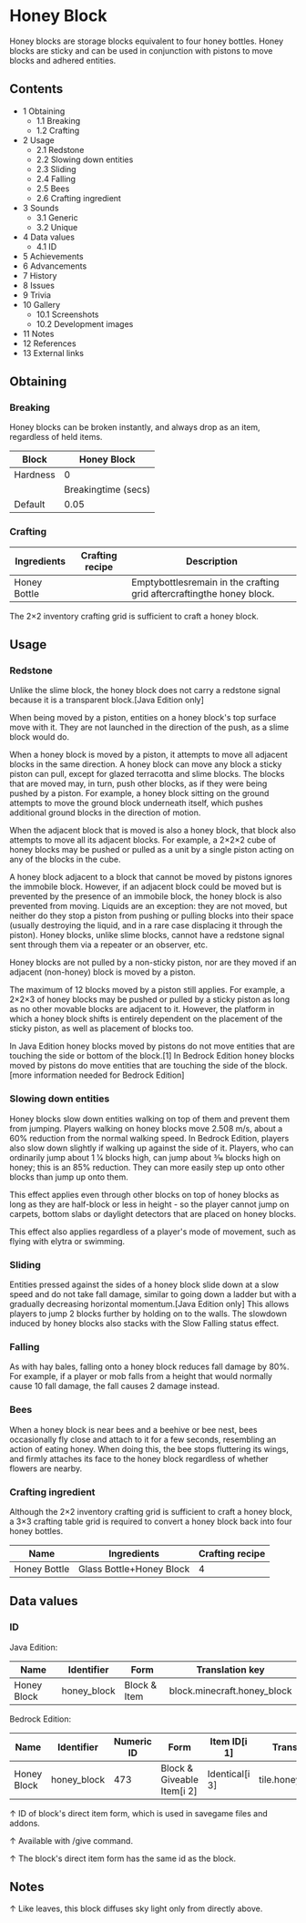 # Honey Block
Honey blocks are storage blocks equivalent to four honey bottles. Honey blocks are sticky and can be used in conjunction with pistons to move blocks and adhered entities.

## Contents
- 1 Obtaining
	- 1.1 Breaking
	- 1.2 Crafting
- 2 Usage
	- 2.1 Redstone
	- 2.2 Slowing down entities
	- 2.3 Sliding
	- 2.4 Falling
	- 2.5 Bees
	- 2.6 Crafting ingredient
- 3 Sounds
	- 3.1 Generic
	- 3.2 Unique
- 4 Data values
	- 4.1 ID
- 5 Achievements
- 6 Advancements
- 7 History
- 8 Issues
- 9 Trivia
- 10 Gallery
	- 10.1 Screenshots
	- 10.2 Development images
- 11 Notes
- 12 References
- 13 External links

## Obtaining
### Breaking
Honey blocks can be broken instantly, and always drop as an item, regardless of held items.

| Block    | Honey Block         |
|----------|---------------------|
| Hardness | 0                   |
|          | Breakingtime (secs) |
| Default  | 0.05                |

### Crafting
| Ingredients  | Crafting recipe | Description                                                           |
|--------------|-----------------|-----------------------------------------------------------------------|
| Honey Bottle |                 | Emptybottlesremain in the crafting grid aftercraftingthe honey block. |

The 2×2 inventory crafting grid is sufficient to craft a honey block.

## Usage
### Redstone
Unlike the slime block, the honey block does not carry a redstone signal because it is a transparent block.‌[Java Edition  only]

When being moved by a piston, entities on a honey block's top surface move with it. They are not launched in the direction of the push, as a slime block would do.

When a honey block is moved by a piston, it attempts to move all adjacent blocks in the same direction. A honey block can move any block a sticky piston can pull, except for glazed terracotta and slime blocks. The blocks that are moved may, in turn, push other blocks, as if they were being pushed by a piston. For example, a honey block sitting on the ground attempts to move the ground block underneath itself, which pushes additional ground blocks in the direction of motion.

When the adjacent block that is moved is also a honey block, that block also attempts to move all its adjacent blocks. For example, a 2×2×2 cube of honey blocks may be pushed or pulled as a unit by a single piston acting on any of the blocks in the cube.

A honey block adjacent to a block that cannot be moved by pistons ignores the immobile block. However, if an adjacent block could be moved but is prevented by the presence of an immobile block, the honey block is also prevented from moving. Liquids are an exception: they are not moved, but neither do they stop a piston from pushing or pulling blocks into their space (usually destroying the liquid, and in a rare case displacing it through the piston). Honey blocks, unlike slime blocks, cannot have a redstone signal sent through them via a repeater or an observer, etc.

Honey blocks are not pulled by a non-sticky piston, nor are they moved if an adjacent (non-honey) block is moved by a piston.

The maximum of 12 blocks moved by a piston still applies. For example, a 2×2×3 of honey blocks may be pushed or pulled by a sticky piston as long as no other movable blocks are adjacent to it. However, the platform in which a honey block shifts is entirely dependent on the placement of the sticky piston, as well as placement of blocks too.

In Java Edition honey blocks moved by pistons do not move entities that are touching the side or bottom of the block.[1]
In Bedrock Edition honey blocks moved by pistons do move entities that are touching the side of the block.[more information needed for Bedrock Edition]

### Slowing down entities
Honey blocks slow down entities walking on top of them and prevent them from jumping. Players walking on honey blocks move 2.508 m/s, about a 60% reduction from the normal walking speed. In Bedrock Edition, players also slow down slightly if walking up against the side of it. Players, who can ordinarily jump about 1 1⁄4 blocks high, can jump about 3⁄16 blocks high on honey; this is an 85% reduction. They can more easily step up onto other blocks than jump up onto them.

This effect applies even through other blocks on top of honey blocks as long as they are half-block or less in height - so the player cannot jump on carpets, bottom slabs or daylight detectors that are placed on honey blocks.

This effect also applies regardless of a player's mode of movement, such as flying with elytra or swimming.

### Sliding
Entities pressed against the sides of a honey block slide down at a slow speed and do not take fall damage, similar to going down a ladder but with a gradually decreasing horizontal momentum.‌[Java Edition  only] This allows players to jump 2 blocks further by holding on to the walls. The slowdown induced by honey blocks also stacks with the Slow Falling status effect.

### Falling
As with hay bales, falling onto a honey block reduces fall damage by 80%. For example, if a player or mob falls from a height that would normally cause 10 fall damage, the fall causes 2 damage instead.

### Bees
When a honey block is near bees and a beehive or bee nest, bees occasionally fly close and attach to it for a few seconds, resembling an action of eating honey. When doing this, the bee stops fluttering its wings, and firmly attaches its face to the honey block regardless of whether flowers are nearby.

### Crafting ingredient
Although the 2×2 inventory crafting grid is sufficient to craft a honey block, a 3×3 crafting table grid is required to convert a honey block back into four honey bottles.

| Name         | Ingredients              | Crafting recipe |
|--------------|--------------------------|-----------------|
| Honey Bottle | Glass Bottle+Honey Block | 4               |

## Data values
### ID
Java Edition:

| Name        | Identifier  | Form         | Translation key             |
|-------------|-------------|--------------|-----------------------------|
| Honey Block | honey_block | Block & Item | block.minecraft.honey_block |

Bedrock Edition:

| Name        | Identifier  | Numeric ID | Form                       | Item ID[i 1]   | Translation key       |
|-------------|-------------|------------|----------------------------|----------------|-----------------------|
| Honey Block | honey_block | 473        | Block & Giveable Item[i 2] | Identical[i 3] | tile.honey_block.name |


↑ ID of block's direct item form, which is used in savegame files and addons.

↑ Available with /give command.

↑ The block's direct item form has the same id as the block.


## Notes

↑ Like leaves, this block diffuses sky light only from directly above.


